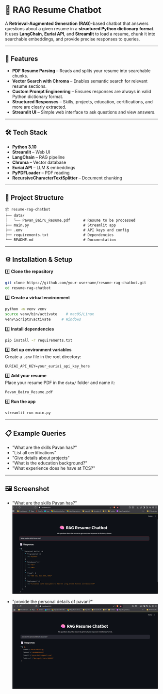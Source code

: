 # 🧠 RAG Resume Chatbot

A **Retrieval-Augmented Generation (RAG)**-based chatbot that answers questions about a given resume in a **structured Python dictionary format**.  
It uses **LangChain**, **Euriai API**, and **Streamlit** to load a resume, chunk it into searchable embeddings, and provide precise responses to queries.

---

## 📌 Features

- **PDF Resume Parsing** – Reads and splits your resume into searchable chunks.  
- **Vector Search with Chroma** – Enables semantic search for relevant resume sections.  
- **Custom Prompt Engineering** – Ensures responses are always in valid Python dictionary format.  
- **Structured Responses** – Skills, projects, education, certifications, and more are clearly extracted.  
- **Streamlit UI** – Simple web interface to ask questions and view answers.

---

## 🛠️ Tech Stack

- **Python 3.10**
- **Streamlit** – Web UI
- **LangChain** – RAG pipeline
- **Chroma** – Vector database
- **Euriai API** – LLM & embeddings
- **PyPDFLoader** – PDF reading
- **RecursiveCharacterTextSplitter** – Document chunking

---

## 📂 Project Structure

```
📦 resume-rag-chatbot
├── data/
│   └── Pavan_Bairu_Resume.pdf      # Resume to be processed
├── main.py                         # Streamlit app
├── .env                            # API keys and config
├── requirements.txt                # Dependencies
└── README.md                       # Documentation
```

---

## ⚙️ Installation & Setup

1️⃣ **Clone the repository**
```bash
git clone https://github.com/your-username/resume-rag-chatbot.git
cd resume-rag-chatbot
```

2️⃣ **Create a virtual environment**
```bash
python -m venv venv
source venv/bin/activate    # macOS/Linux
venv\Scripts\activate     # Windows
```

3️⃣ **Install dependencies**
```bash
pip install -r requirements.txt
```

4️⃣ **Set up environment variables**  
Create a `.env` file in the root directory:
```env
EURIAI_API_KEY=your_euriai_api_key_here
```

5️⃣ **Add your resume**  
Place your resume PDF in the `data/` folder and name it:
```
Pavan_Bairu_Resume.pdf
```

6️⃣ **Run the app**
```bash
streamlit run main.py
```

---

## 📋 Example Queries

- "What are the skills Pavan has?"
- "List all certifications"
- "Give details about projects"
- "What is the education background?"
- "What experience does he have at TCS?"

---

## 🖼️ Screenshot
- "What are the skills Pavan has?"
![alt text](image-1.png)

- "provide the personal details of pavan?"
![alt text](image.png)


